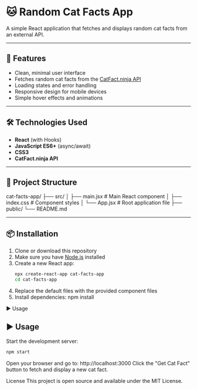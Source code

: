 # 🐱 Random Cat Facts App

A simple React application that fetches and displays random cat facts from an external API.

---

## 🚀 Features

- Clean, minimal user interface  
- Fetches random cat facts from the [CatFact.ninja API](https://catfact.ninja/fact)  
- Loading states and error handling  
- Responsive design for mobile devices  
- Simple hover effects and animations  

---

## 🛠 Technologies Used

- **React** (with Hooks)  
- **JavaScript ES6+** (async/await)  
- **CSS3**  
- **CatFact.ninja API**  

---

## 📁 Project Structure

cat-facts-app/
├── src/
│   ├── main.jsx      # Main React component
│   ├── index.css      # Component styles
│   └── App.jsx               # Root application file
├── public/
└── README.md

---

## 📦 Installation

1. Clone or download this repository  
2. Make sure you have [Node.js](https://nodejs.org/) installed  
3. Create a new React app:
   ```bash
   npx create-react-app cat-facts-app
   cd cat-facts-app
   
4. Replace the default files with the provided component files
5. Install dependencies:
   npm install

▶️ Usage



## ▶️ Usage

Start the development server:

```bash
npm start
```
Open your browser and go to: http://localhost:3000
Click the "Get Cat Fact" button to fetch and display a new cat fact.

License
This project is open source and available under the MIT License.
